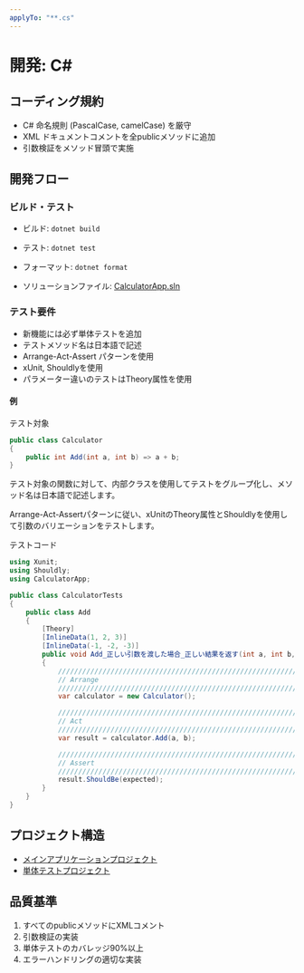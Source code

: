 ```yaml
---
applyTo: "**.cs"
---
```


# 開発: C#

## コーディング規約
- C# 命名規則 (PascalCase, camelCase) を厳守
- XML ドキュメントコメントを全publicメソッドに追加
- 引数検証をメソッド冒頭で実施

## 開発フロー
### ビルド・テスト
- ビルド: `dotnet build`
- テスト: `dotnet test`
- フォーマット: `dotnet format`

- ソリューションファイル: [CalculatorApp.sln](../../src/CalculatorApp/CalculatorApp.sln)

### テスト要件
- 新機能には必ず単体テストを追加
- テストメソッド名は日本語で記述
- Arrange-Act-Assert パターンを使用
- xUnit, Shouldlyを使用
- パラメーター違いのテストはTheory属性を使用

#### 例

テスト対象
```csharp
public class Calculator
{
    public int Add(int a, int b) => a + b;
}
```

テスト対象の関数に対して、内部クラスを使用してテストをグループ化し、メソッド名は日本語で記述します。

Arrange-Act-Assertパターンに従い、xUnitのTheory属性とShouldlyを使用して引数のバリエーションをテストします。

テストコード
```csharp
using Xunit;
using Shouldly;
using CalculatorApp;

public class CalculatorTests
{
    public class Add
    {
        [Theory]
        [InlineData(1, 2, 3)]
        [InlineData(-1, -2, -3)]
        public void Add_正しい引数を渡した場合_正しい結果を返す(int a, int b, int expected)
        {
            ////////////////////////////////////////////////////////////////////////
            // Arrange
            ////////////////////////////////////////////////////////////////////////
            var calculator = new Calculator();

            ////////////////////////////////////////////////////////////////////////
            // Act
            ////////////////////////////////////////////////////////////////////////
            var result = calculator.Add(a, b);

            ////////////////////////////////////////////////////////////////////////
            // Assert
            ////////////////////////////////////////////////////////////////////////
            result.ShouldBe(expected);
        }
    }
}
```


## プロジェクト構造
- [メインアプリケーションプロジェクト](..\..\src\CalculatorApp\CalculatorApp\CalculatorApp.csproj)
- [単体テストプロジェクト](..\..\src\CalculatorApp\CalculatorApp.Test\CalculatorApp.Test.csproj)

## 品質基準
1. すべてのpublicメソッドにXMLコメント
2. 引数検証の実装
3. 単体テストのカバレッジ90%以上
4. エラーハンドリングの適切な実装